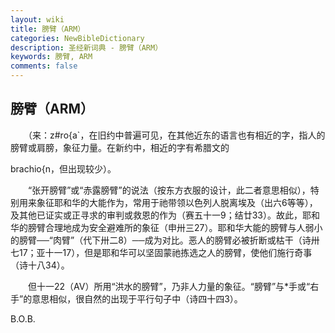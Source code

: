 ```yaml
---
layout: wiki
title: 膀臂（ARM）
categories: NewBibleDictionary
description: 圣经新词典 - 膀臂（ARM）
keywords: 膀臂, ARM
comments: false
---
```


## 膀臂（ARM）

　　（来：z#ro{a`，在旧约中普遍可见，在其他近东的语言也有相近的字，指人的膀臂或肩膀，象征力量。在新约中，相近的字有希腊文的

brachio{n，但出现较少）。

　　“张开膀臂”或“赤露膀臂”的说法（按东方衣服的设计，此二者意思相似），特别用来象征耶和华的大能作为，常用于祂带领以色列人脱离埃及（出六6等等），及其他已证实或正寻求的审判或救恩的作为（赛五十一9；结廿33）。故此，耶和华的膀臂合理地成为安全避难所的象征（申卅三27）。耶和华大能的膀臂与人弱小的膀臂──“肉臂”（代下卅二8）──成为对比。恶人的膀臂必被折断或枯干（诗卅七17；亚十一17），但是耶和华可以坚固蒙祂拣选之人的膀臂，使他们施行奇事（诗十八34）。

　　但十一22（AV）所用“洪水的膀臂”，乃非人力量的象征。“膀臂”与*手或“右手”的意思相似，很自然的出现于平行句子中（诗四十四3）。

B.O.B.






